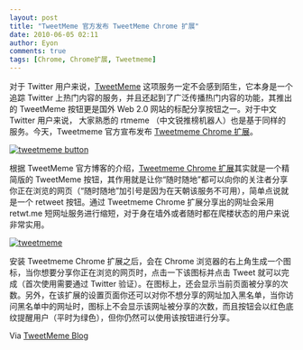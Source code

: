 ```yaml
---
layout: post
title: "TweetMeme 官方发布 TweetMeme Chrome 扩展"
date: 2010-06-05 02:11
author: Eyon
comments: true
tags: [Chrome, Chrome扩展, Tweetmeme]
---
```

对于 Twitter 用户来说，[TweetMeme](http://tweetmeme.com/) 这项服务一定不会感到陌生，它本身是一个追踪 Twitter 上热门内容的服务，并且还起到了广泛传播热门内容的功能，其推出的 TweetMeme 按钮更是国外 Web 2.0 网站的标配分享按钮之一。对于中文 Twitter 用户来说， 大家熟悉的 rtmeme （中文锐推榜机器人）也是基于同样的服务。今天，Tweetmeme 官方宣布发布 [Tweetmeme Chrome 扩展](https://chrome.google.com/extensions/detail/cobdbcfhgocjdpiibmedmocdilacindj)。

<a href="http://img.chromi.org/2010/06/tweetmeme-button.png">![](http://img.chromi.org/2010/06/tweetmeme-button.png "tweetmeme button")</a>

根据 TweetMeme 官方博客的介绍，[Tweetmeme Chrome 扩展](https://chrome.google.com/extensions/detail/cobdbcfhgocjdpiibmedmocdilacindj)其实就是一个精简版的 TweetMeme 按钮，其作用就是让你“随时随地”都可以向你的关注者分享你正在浏览的网页（“随时随地”加引号是因为在天朝该服务不可用），简单点说就是一个 retweet 按钮。通过 Tweetmeme Chrome 扩展分享出的网址会采用 retwt.me 短网址服务进行缩短，对于身在墙外或者随时都在爬楼状态的用户来说非常实用。

<a href="http://img.chromi.org/2010/06/tweetmeme.png">![](http://img.chromi.org/2010/06/tweetmeme.png "tweetmeme")</a>

安装 Tweetmeme Chrome 扩展之后，会在 Chrome 浏览器的右上角生成一个图标，当你想要分享你正在浏览的网页时，点击一下该图标并点击 Tweet 就可以完成（首次使用需要通过 Twitter 验证）。在图标上，还会显示当前页面被分享的次数。另外，在该扩展的设置页面你还可以对你不想分享的网址加入黑名单，当你访问黑名单中的网址时，图标上不会显示该网址被分享的次数，而且按钮会以红色底纹提醒用户（平时为绿色），但你仍然可以使用该按钮进行分享。

Via [TweetMeme Blog](http://blog.tweetmeme.com/2010/06/03/tweetmeme-button-chrome/)











